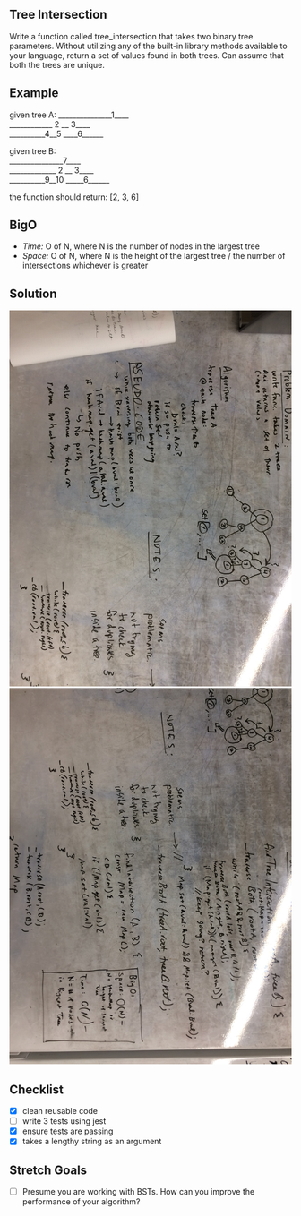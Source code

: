 ## Tree Intersection
Write a function called tree_intersection that takes two binary tree parameters.
Without utilizing any of the built-in library methods available to your language, return a set of values found in both trees.
Can assume that both the trees are unique.

## Example
given tree A: 
_______________1\_\_\_\_  
____________ 2 __ 3\_\_\_\_    
__________4__5 ___\_6\_\_\_\_\_\_
  

given tree B:  
_______________7\_\_\_\_  
_____________ 2 __ 3\_\_\_\_    
__________9__10 __\___6\_\_\_\_\_\_

the function should return: [2, 3, 6]  



## BigO
- _Time:_ O of N, where N is the number of nodes in the largest tree
- _Space:_ O of N, where N is the height of the largest tree / the number of intersections whichever is greater
## Solution
![white board image](./assets/tree-intersection1.JPG)
![white board image](./assets/tree-intersection2.JPG)


## Checklist
- [x] clean reusable code
- [ ] write 3 tests using jest
- [x] ensure tests are passing
- [x] takes a lengthy string as an argument

## Stretch Goals
- [ ] Presume you are working with BSTs. How can you improve the performance of your algorithm?



